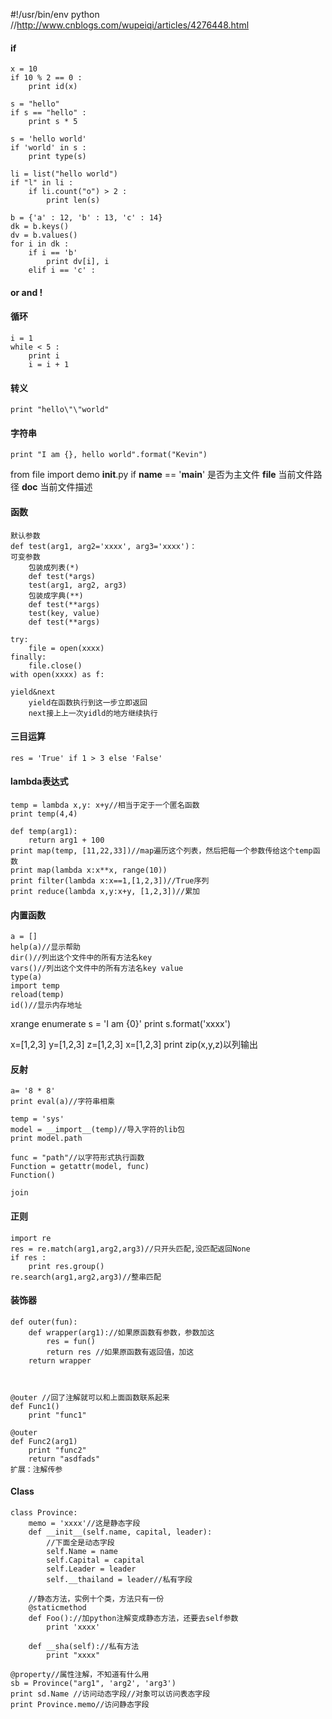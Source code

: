 #!/usr/bin/env python
//http://www.cnblogs.com/wupeiqi/articles/4276448.html

#### if

    x = 10
    if 10 % 2 == 0 :
        print id(x)

    s = "hello"
    if s == "hello" :
        print s * 5

    s = 'hello world'
    if 'world' in s :
        print type(s)

    li = list("hello world")
    if "l" in li :
        if li.count("o") > 2 :
            print len(s)

    b = {'a' : 12, 'b' : 13, 'c' : 14}
    dk = b.keys()
    dv = b.values()
    for i in dk :
        if i == 'b'
            print dv[i], i
        elif i == 'c' :

#### or and !
#### 循环

    i = 1
    while < 5 :
        print i
        i = i + 1
#### 转义
    
    print "hello\"\"world"

#### 字符串

    print "I am {}, hello world".format("Kevin")

from file import demo
__init__.py
if __name__ == '__main__' 是否为主文件
__file__                  当前文件路径
__doc__                   当前文件描述

#### 函数

    默认参数
    def test(arg1, arg2='xxxx', arg3='xxxx')：
    可变参数
        包装成列表(*)
        def test(*args)
        test(arg1, arg2, arg3)
        包装成字典(**)
        def test(**args)
        test(key, value)
        def test(**args)

    try:
        file = open(xxxx)
    finally:
        file.close()
    with open(xxxx) as f:
    
    yield&next
        yield在函数执行到这一步立即返回
        next接上上一次yidld的地方继续执行

#### 三目运算
    res = 'True' if 1 > 3 else 'False'

#### lambda表达式
    temp = lambda x,y: x+y//相当于定于一个匿名函数
    print temp(4,4)

    def temp(arg1):
        return arg1 + 100
    print map(temp, [11,22,33])//map遍历这个列表，然后把每一个参数传给这个temp函数
    print map(lambda x:x**x, range(10))
    print filter(lambda x:x==1,[1,2,3])//True序列
    print reduce(lambda x,y:x+y, [1,2,3])//累加


#### 内置函数
    a = []
    help(a)//显示帮助
    dir()//列出这个文件中的所有方法名key
    vars()//列出这个文件中的所有方法名key value
    type(a)
    import temp
    reload(temp)
    id()//显示内存地址

xrange
enumerate
s = 'I am {0}'
print s.format('xxxx')

x=[1,2,3]
y=[1,2,3]
z=[1,2,3]
x=[1,2,3]
print zip(x,y,z)以列输出

#### 反射
    a= '8 * 8'
    print eval(a)//字符串相乘

    temp = 'sys'
    model = __import__(temp)//导入字符的lib包
    print model.path

    func = "path"//以字符形式执行函数
    Function = getattr(model, func)
    Function()

    join

#### 正则
    import re
    res = re.match(arg1,arg2,arg3)//只开头匹配,没匹配返回None
    if res :
        print res.group()
    re.search(arg1,arg2,arg3)//整串匹配

#### 装饰器
    def outer(fun):
        def wrapper(arg1)://如果原函数有参数，参数加这
            res = fun()
            return res //如果原函数有返回值，加这
        return wrapper


    
    @outer //回了注解就可以和上面函数联系起来
    def Func1()
        print "func1"

    @outer
    def Func2(arg1)
        print "func2"
        return "asdfads"
    扩展：注解传参

#### Class
    class Province:
        memo = 'xxxx'//这是静态字段
        def __init__(self.name, capital, leader):
            //下面全是动态字段
            self.Name = name
            self.Capital = capital
            self.Leader = leader
            self.__thailand = leader//私有字段

        //静态方法，实例十个类，方法只有一份
        @staticmethod
        def Foo()://加python注解变成静态方法，还要去self参数
            print 'xxxx'

        def __sha(self)://私有方法
            print "xxxx"

    @property//属性注解，不知道有什么用
    sb = Province("arg1", 'arg2', 'arg3')
    print sd.Name //访问动态字段//对象可以访问表态字段
    print Province.memo//访问静态字段
